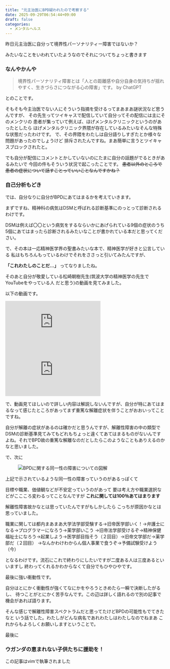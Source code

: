 ```yaml
---
title: "元主治医にBPD疑われたので考察する"
date: 2025-09-29T06:54:44+09:00
draft: false
categories:
  - メンタルヘルス
---
```


昨日元主治医に自分って境界性パーソナリティー障害ではないか？

みたいなことをいわれていたようなのでそれについてちょっと書きます

### なんやかんや

> 境界性パーソナリティ障害とは「人との距離感や自分自身の気持ちが揺れやすく、生きづらさにつながる心の障害」です。 by ChatGPT

とのことです。

そもそも今主治医でない人にそういう指摘を受けるってまあまあ謎状況など思うんですが、
その先生ってツイキャスで配信していて自分ってその配信には主にそのメンクリの
患者が集っていて例えば、ほげメンタルクリニックというのがあったとしたら
ほげメンタルクリニック界隈が存在しているみたいなそんな特殊な状態だったわけです。
で、その界隈をわたしは自分語りしすぎたとか様々な問題があったのでしょうけど
排斥されたんですね。まあ簡単に言うとツイキャスブロックされたと。

でも自分が配信にコメントとかしていないのにたまに自分の話題がでるときがあるみたいで
今回の件もそういう状況で起こったことです。
~~患者以外のところで患者の症状について話すことっていいことなんですかね？~~

### 自己分析もどき

では、自分なりに自分がBPDにあてはまるかを考えていきます。

まずですね、精神科の病気はDSMと呼ばれる診断基準にのっとって診断されるわけです。

DSMは例えば〇〇という病気をするならいかにあげられている9個の症状のうち
5個にあてはまったら診断されるみたいなことが書かれている本だと思ってください。

で、その本は一応精神医学界の聖書みたいな本で、精神医学が好きと公言している
私はもちろんもっているわけでそれをささっと引いてみたんですが、

**「これわたしのことだ...」** ってなりましたね。

そのあと自分が敬愛している松崎朝樹先生(筑波大学の精神医学の先生でYouTubeをやっている人
だと思う)の動画を見てみました。

以下の動画です。
<div class="embed-list">

<div class="responsive-embed">
<iframe src="https://www.youtube.com/embed/YSsIVEH1I6A?si=vU3Jio4duuKLoqD8" title="YouTube video player" frameborder="0" allow="accelerometer; autoplay; clipboard-write; encrypted-media; gyroscope; picture-in-picture; web-share" referrerpolicy="strict-origin-when-cross-origin" allowfullscreen></iframe>
</div>

<div class="responsive-embed">
<iframe src="https://www.youtube.com/embed/Far6pz8BDfg?si=mmMoXZa4oOn4jAhq" title="YouTube video player" frameborder="0" allow="accelerometer; autoplay; clipboard-write; encrypted-media; gyroscope; picture-in-picture; web-share" referrerpolicy="strict-origin-when-cross-origin" allowfullscreen></iframe>
</div>

</div>



で、動画見てほしいので詳しい内容は解説しないんですが、自分が特にあてはまるなって感じたところがあってまず重篤な解離症状を伴うことがおおいってことですね。

自分が解離の症状があるのは確かだと思うんですが、解離性障害の中の類型でDSMの診断基準見てみてもどれもちょっと違くてあてはまるものがないんですよね。それでBPD故の重篤な解離なのだとしたらこのようなこともありえるのかなと思いました。

で、次に



<figure class="post-figure">
<img src="https://pbs.twimg.com/media/G18GXR7aQAA7g_9?format=jpg&name=large" alt="BPDに関する同一性の障害についての図解">
</figure>


上記で示されているような同一性の障害っていうのがあるっぽくて

目標や職業、価値観などが不安定っていうのがあって
要は考え方や職業選択などがここころ変わるってことなんですが
**これに関しては100％あてはまります**

解離性障害故かなとは思っていたんですがもしかしたら
こっちが原因かなとは思っていました。

職業に関しては都内まあまあ大学法学部受験する→旧帝医学部いく！→弁護士になる→プログラマーになろう→薬学部いこう
→旧帝法学部受けるぞ→精神保健福祉士になろう→起業しよう→医学部目指そう（２回目）→旧帝文学部だ→薬学部だ（２回目）
→なんかわけわからん個人事業で食うぞ→予備試験受けよう（今）

となるわけです。流石にこれで終わりにしたいですが二度ある人は三度あるといいますし
終わってくれるかわからなくて自分でもひやひやです。

最後に強い衝動性です。

自分はとにかく衝動性が強くてなにかをやろうときめたら一瞬で決断したがるし、
待つことがとにかく苦手なんです。この辺は詳しく語れるので別の記事で機会があれば語ります。

そんな感じで解離性障害スペクトラムだと思ってたけどBPDの可能性もでてきたなと
いう話でした。わたしがどんな病名であれわたしはわたしなのでねまあ
これからもよろしくお願いしますということで。

最後に


### ウガンダの恵まれない子供たちに援助を！
<p class="post__footer-note">この記事はvimで執筆されました</p>

